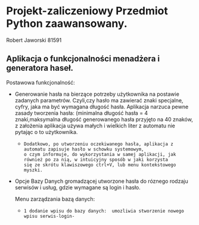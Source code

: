 # Projekt-zaliczeniowy Przedmiot Python zaawansowany. 
Robert Jaworski 81591



Aplikacja o funkcjonalności menadżera i generatora haseł.
-----------------------------------------------------------------------------------

Postawowa funkcjonalność:

-   Generowanie hasła na bierzące potrzeby użytkownika na postawie zadanych parametrów. Czyli,czy hasło ma zawierać znaki 
    specjalne, cyfry, jaka ma być wymagana długość hasła. Aplikacja narzuca pewne zasady tworzenia hasła:
    (minimalna długość hasła = 4 znaki,maksymalna długość generowanego hasła przyjęto na 40 znaków, z założenia aplikacja 
    używa małych i wielkich liter z automatu nie pytając o to użytkownika.
    -     Dodatkowo, po utworzeniu oczekiwanego hasła, aplikacja z automatu zapisuje hasło w schowku systemowym,
          o czym informuje, do wykorzystania w samej aplikacji, jak również po za nią, w intuicyjny sposób w jaki korzysta 
          się ze skrótu klawiszowego ctrl+V, lub menu kontekstowego myszki.
-   Opcje Bazy Danych gromadzącej utworzone hasła do róznego rodzaju serwisów i usług, gdzie wymagane są login i hasło.
    
    
    Menu zarządzania bazą danych: 
    -     1 dodanie wpisu do bazy danych:  umozliwia stworzenie nowego wpisu serwis-login- 
